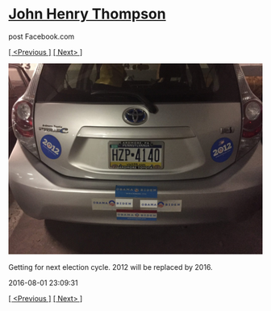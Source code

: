 # [John Henry Thompson](../README.md)
post Facebook.com

[[ <Previous ]](2016-08-01-1.md) [[ Next> ]](2016-07-31-1.md)

[![](../media/2016-08-01/Getting-for-next-election-cycle-2012-will-be-replaced-by-2016.jpg)](../README.md)

Getting for next election cycle. 2012 will be replaced by 2016.

2016-08-01 23:09:31

[[ <Previous ]](2016-08-01-1.md) [[ Next> ]](2016-07-31-1.md)